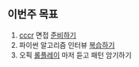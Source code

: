 ## 이번주 목표

1. [cccr](https://www.cccr-edu.or.kr/course/course_view.jsp?id=25769) 면접 [준비하기](./interview.md)
2. 파이썬 알고리즘 인터뷰 [복습하기](https://github.com/PARKINHYO/algorithm-interview-snippet/commit/dbb67b17e550faf1acbdb56d87c67215e065a37c)
3. 오픽 [롤플레이](./opic.md) 마저 듣고 패턴 암기하기
    